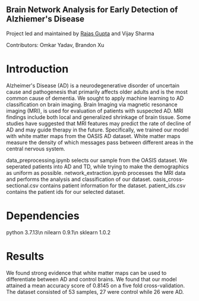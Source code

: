 ## Brain Network Analysis for Early Detection of Alzhiemer's Disease

Project led and maintained by [Rajas Gupta](https://github.com/rajasg) and Vijay Sharma

Contributors:
Omkar Yadav, Brandon Xu

# Introduction 
Alzheimer's Disease (AD) is a neurodegenerative disorder of uncertain cause and pathogenesis that primarily affects older adults and is the most common cause of dementia. We sought to apply machine learning to AD classification on brain imaging. Brain Imaging via magnetic resonance imaging (MRI), is used for evaluation of patients with suspected AD. MRI findings include both local and generalized shrinkage of brain tissue. Some studies have suggested that MRI features may predict the rate of decline of AD and may guide therapy in the future. Specifically, we trained our model with white matter maps from the OASIS AD dataset. White matter maps measure the density of which messages pass between different areas in the central nervous system.

data_preprocessing.ipynb selects our sample from the OASIS dataset. We seperated patients into AD and TD, while trying to make the demographics as uniform as possible. 
network_extraction.ipynb processes the MRI data and performs the analysis and classification of our dataset.
oasis_cross-sectional.csv contains patient information for the dataset.
patient_ids.csv contains the patient ids for our selected dataset.

# Dependencies
python 3.7.13\n
nilearn 0.9.1\n
sklearn 1.0.2

# Results
We found strong evidence that white matter maps can be used to differentiate between AD and control brains. We found that our model attained a mean accuracy score of 0.8145 on a five fold cross-validation. The dataset consisted of 53 samples, 27 were control while 26 were AD.
